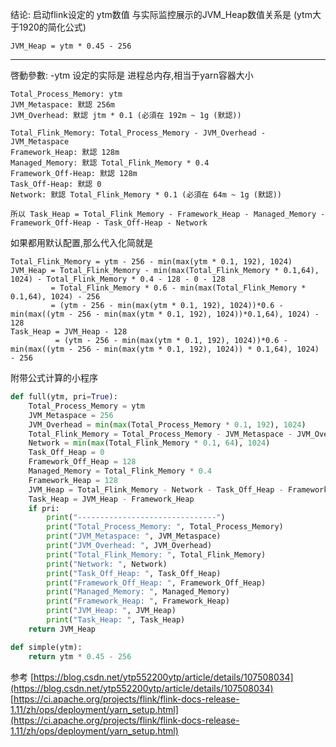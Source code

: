 结论: 启动flink设定的 ytm数值 与实际监控展示的JVM_Heap数值关系是 (ytm大于1920的简化公式)

`JVM_Heap = ytm * 0.45 - 256`

------------------
啓動參數: -ytm  设定的实际是 进程总内存,相当于yarn容器大小
```
Total_Process_Memory: ytm
JVM_Metaspace: 默認 256m
JVM_Overhead: 默認 jtm * 0.1 (必須在 192m ~ 1g (默認))

Total_Flink_Memory: Total_Process_Memory - JVM_Overhead - JVM_Metaspace
Framework_Heap: 默認 128m
Managed_Memory: 默認 Total_Flink_Memory * 0.4
Framework_Off-Heap: 默認 128m
Task_Off-Heap: 默認 0
Network: 默認 Total_Flink_Memory * 0.1 (必須在 64m ~ 1g (默認))

所以 Task_Heap = Total_Flink_Memory - Framework_Heap - Managed_Memory - Framework_Off-Heap - Task_Off-Heap - Network
```

如果都用默认配置,那么代入化简就是 
```
Total_Flink_Memory = ytm - 256 - min(max(ytm * 0.1, 192), 1024)
JVM_Heap = Total_Flink_Memory - min(max(Total_Flink_Memory * 0.1,64), 1024) - Total_Flink_Memory * 0.4 - 128 - 0 - 128
         = Total_Flink_Memory * 0.6 - min(max(Total_Flink_Memory * 0.1,64), 1024) - 256
         = (ytm - 256 - min(max(ytm * 0.1, 192), 1024))*0.6 - min(max((ytm - 256 - min(max(ytm * 0.1, 192), 1024))*0.1,64), 1024) - 128
Task_Heap = JVM_Heap - 128 
          = (ytm - 256 - min(max(ytm * 0.1, 192), 1024))*0.6 - min(max((ytm - 256 - min(max(ytm * 0.1, 192), 1024)) * 0.1,64), 1024) - 256
```

附带公式计算的小程序
```python
def full(ytm, pri=True):
    Total_Process_Memory = ytm
    JVM_Metaspace = 256
    JVM_Overhead = min(max(Total_Process_Memory * 0.1, 192), 1024)
    Total_Flink_Memory = Total_Process_Memory - JVM_Metaspace - JVM_Overhead
    Network = min(max(Total_Flink_Memory * 0.1, 64), 1024)
    Task_Off_Heap = 0
    Framework_Off_Heap = 128
    Managed_Memory = Total_Flink_Memory * 0.4
    Framework_Heap = 128
    JVM_Heap = Total_Flink_Memory - Network - Task_Off_Heap - Framework_Off_Heap - Managed_Memory
    Task_Heap = JVM_Heap - Framework_Heap
    if pri:
        print("-------------------------------")
        print("Total_Process_Memory: ", Total_Process_Memory)
        print("JVM_Metaspace: ", JVM_Metaspace)
        print("JVM_Overhead: ", JVM_Overhead)
        print("Total_Flink_Memory: ", Total_Flink_Memory)
        print("Network: ", Network)
        print("Task_Off_Heap: ", Task_Off_Heap)
        print("Framework_Off_Heap: ", Framework_Off_Heap)
        print("Managed_Memory: ", Managed_Memory)
        print("Framework_Heap: ", Framework_Heap)
        print("JVM_Heap: ", JVM_Heap)
        print("Task_Heap: ", Task_Heap)
    return JVM_Heap

def simple(ytm):
    return ytm * 0.45 - 256

```

参考 
[https://blog.csdn.net/ytp552200ytp/article/details/107508034](https://blog.csdn.net/ytp552200ytp/article/details/107508034)
[https://ci.apache.org/projects/flink/flink-docs-release-1.11/zh/ops/deployment/yarn_setup.html](https://ci.apache.org/projects/flink/flink-docs-release-1.11/zh/ops/deployment/yarn_setup.html)
